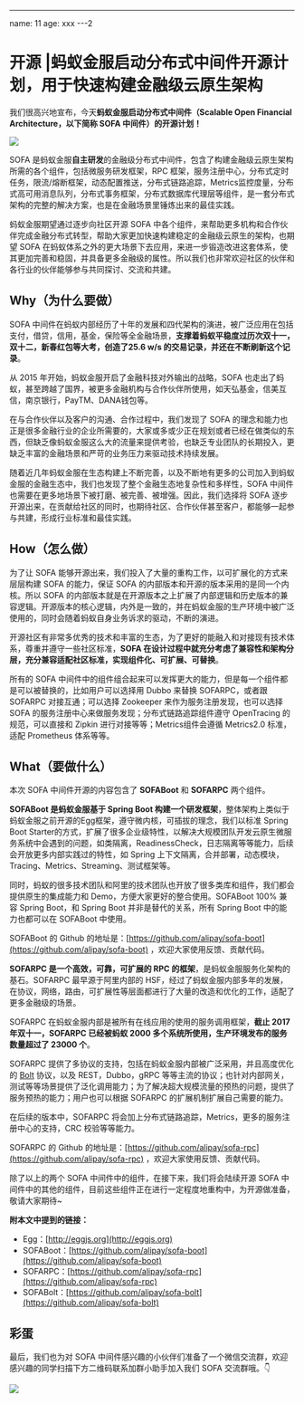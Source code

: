 ---
name: 11
age: xxx
---2
# 开源 |蚂蚁金服启动分布式中间件开源计划，用于快速构建金融级云原生架构

我们很高兴地宣布，今天**蚂蚁金服启动分布式中间件（Scalable Open Financial Architecture，以下简称 SOFA 中间件）的开源计划！**

![](https://mmbiz.qpic.cn/mmbiz_png/8zGb2W5DJWtmq8pvv7VaVaknD6ibsW24F8htwU5aldtGJVPTTppCficLnyxXKNmrKNEuLzNy903ibWZCXQTOqQQug/640?wx_fmt=png&tp=webp&wxfrom=5&wx_lazy=1)

SOFA 是蚂蚁金服**自主研发**的金融级分布式中间件，包含了构建金融级云原生架构所需的各个组件，包括微服务研发框架，RPC 框架，服务注册中心，分布式定时任务，限流/熔断框架，动态配置推送，分布式链路追踪，Metrics监控度量，分布式高可用消息队列，分布式事务框架，分布式数据库代理层等组件，是一套分布式架构的完整的解决方案，也是在金融场景里锤炼出来的最佳实践。

蚂蚁金服期望通过逐步向社区开源 SOFA 中各个组件，来帮助更多机构和合作伙伴完成金融分布式转型，帮助大家更加快速构建稳定的金融级云原生的架构，也期望 SOFA 在蚂蚁体系之外的更大场景下去应用，来进一步锻造改进这套体系，使其更加完善和稳固，并具备更多金融级的属性。所以我们也非常欢迎社区的伙伴和各行业的伙伴能够参与共同探讨、交流和共建。

## Why（为什么要做）

SOFA 中间件在蚂蚁内部经历了十年的发展和四代架构的演进，被广泛应用在包括支付，借贷，信用，基金，保险等全金融场景，**支撑着蚂蚁平稳度过历次双十一，双十二，新春红包等大考，创造了25.6 w/s 的交易记录，并还在不断刷新这个记录**。

从 2015 年开始，蚂蚁金服开启了金融科技对外输出的战略，SOFA 也走出了蚂蚁，甚至跨越了国界，被更多金融机构与合作伙伴所使用，如天弘基金，信美互信，南京银行，PayTM、DANA钱包等。

在与合作伙伴以及客户的沟通、合作过程中，我们发现了 SOFA 的理念和能力也正是很多金融行业的企业所需要的，大家或多或少正在规划或者已经在做类似的东西，但缺乏像蚂蚁金服这么大的流量来提供考验，也缺乏专业团队的长期投入，更缺乏丰富的金融场景和严苛的业务压力来驱动技术持续发展。

随着近几年蚂蚁金服在生态构建上不断完善，以及不断地有更多的公司加入到蚂蚁金服的金融生态中，我们也发现了整个金融生态地复杂性和多样性，SOFA 中间件也需要在更多地场景下被打磨、被完善、被增强。因此，我们选择将 SOFA 逐步开源出来，在贡献给社区的同时，也期待社区、合作伙伴甚至客户，都能够一起参与共建，形成行业标准和最佳实践。

## How（怎么做）

为了让 SOFA 能够开源出来，我们投入了大量的重构工作，以可扩展化的方式来层层构建 SOFA 的能力，保证 SOFA 的内部版本和开源的版本采用的是同一个内核。所以 SOFA 的内部版本就是在开源版本之上扩展了内部逻辑和历史版本的兼容逻辑。开源版本的核心逻辑，内外是一致的，并在蚂蚁金服的生产环境中被广泛使用的，同时会随着蚂蚁自身业务诉求的驱动，不断的演进。

开源社区有非常多优秀的技术和丰富的生态，为了更好的能融入和对接现有技术体系，尊重并遵守一些社区标准，**SOFA 在设计过程中就充分考虑了兼容性和架构分层，充分兼容适配社区标准，实现组件化、可扩展、可替换**。

所有的 SOFA 中间件中的组件组合起来可以发挥更大的能力，但是每一个组件都是可以被替换的，比如用户可以选择用 Dubbo 来替换 SOFARPC，或者跟 SOFARPC 对接互通；可以选择 Zookeeper 来作为服务注册发现，也可以选择 SOFA 的服务注册中心来做服务发现；分布式链路追踪组件遵守 OpenTracing 的规范，可以直接和 Zipkin 进行对接等等；Metrics组件会遵循 Metrics2.0 标准，适配 Prometheus 体系等等。

## What（要做什么）

本次 SOFA 中间件开源的内容包含了 **SOFABoot** 和 **SOFARPC** 两个组件。

**SOFABoot 是蚂蚁金服基于 Spring Boot 构建一个研发框架**，整体架构上类似于蚂蚁金服之前开源的Egg框架，遵守微内核，可插拔的理念，我们以标准 Spring Boot Starter的方式，扩展了很多企业级特性，以解决大规模团队开发云原生微服务系统中会遇到的问题，如类隔离，ReadinessCheck，日志隔离等等能力，后续会开放更多内部实践过的特性，如 Spring 上下文隔离，合并部署，动态模块，Tracing、Metrics、Streaming、测试框架等。


同时，蚂蚁的很多技术团队和阿里的技术团队也开放了很多类库和组件，我们都会提供原生的集成能力和 Demo，方便大家更好的整合使用。SOFABoot 100% 兼容 Spring Boot，和 Spring Boot 并非是替代的关系，所有 Spring Boot 中的能力也都可以在 SOFABoot 中使用。

SOFABoot 的 Github 的地址是：[https://github.com/alipay/sofa-boot](https://github.com/alipay/sofa-boot) ，欢迎大家使用反馈、贡献代码。

**SOFARPC 是一个高效，可靠，可扩展的 RPC 的框架**，是蚂蚁金服服务化架构的基石。SOFARPC 最早源于阿里内部的 HSF，经过了蚂蚁金服内部多年的发展，在协议，网络，路由，可扩展性等层面都进行了大量的改造和优化的工作，适配了更多金融级的场景。

SOFARPC 在蚂蚁金服内部是被所有在线应用的使用的服务调用框架，**截止 2017 年双十一，SOFARPC 已经被蚂蚁 2000 多个系统所使用，生产环境发布的服务数量超过了 23000 个**。

SOFARPC 提供了多协议的支持，包括在蚂蚁金服内部被广泛采用，并且高度优化的 [Bolt](https://github.com/alipay/sofa-bolt) 协议，以及 REST，Dubbo，gRPC 等等主流的协议；也针对内部网关，测试等等场景提供了泛化调用能力；为了解决超大规模流量的预热的问题，提供了服务预热的能力；用户也可以根据 SOFARPC 的扩展机制扩展自己需要的能力。

在后续的版本中，SOFARPC 将会加上分布式链路追踪，Metrics，更多的服务注册中心的支持，CRC 校验等等能力。

SOFARPC 的 Github 的地址是：[https://github.com/alipay/sofa-rpc](https://github.com/alipay/sofa-rpc) ，欢迎大家使用反馈、贡献代码。
 
除了以上的两个 SOFA 中间件中的组件，在接下来，我们将会陆续开源 SOFA 中间件中的其他的组件，目前这些组件正在进行一定程度地重构中，为开源做准备，敬请大家期待~


**附本文中提到的链接：**


- Egg：[http://eggjs.org](http://eggjs.org)
- SOFABoot：[https://github.com/alipay/sofa-boot](https://github.com/alipay/sofa-boot)
- SOFARPC：[https://github.com/alipay/sofa-rpc](https://github.com/alipay/sofa-rpc)
- SOFABolt：[https://github.com/alipay/sofa-bolt](https://github.com/alipay/sofa-bolt)


## 彩蛋

最后，我们也为对 SOFA 中间件感兴趣的小伙伴们准备了一个微信交流群，欢迎感兴趣的同学扫描下方二维码联系加群小助手加入我们 SOFA 交流群哦。👇

![](https://mmbiz.qpic.cn/mmbiz_png/8zGb2W5DJWtmq8pvv7VaVaknD6ibsW24FTiaicHRHKfPJpibbtANj3QaC8DxYXOmvBnKCdRkkej0ZbVFejfhAfSWzA/640?wx_fmt=png&tp=webp&wxfrom=5&wx_lazy=1)
